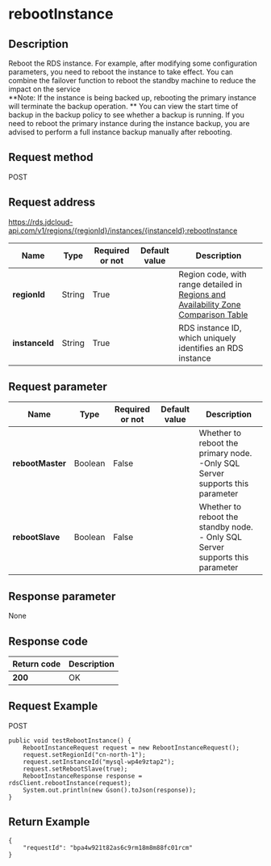 # rebootInstance


## Description
Reboot the RDS instance. For example, after modifying some configuration parameters, you need to reboot the instance to take effect. You can combine the failover function to reboot the standby machine to reduce the impact on the service<br>**Note: If the instance is being backed up, rebooting the primary instance will terminate the backup operation. ** You can view the start time of backup in the backup policy to see whether a backup is running. If you need to reboot the primary instance during the instance backup, you are advised to perform a full instance backup manually after rebooting.

## Request method
POST

## Request address
https://rds.jdcloud-api.com/v1/regions/{regionId}/instances/{instanceId}:rebootInstance

|Name|Type|Required or not|Default value|Description|
|---|---|---|---|---|
|**regionId**|String|True| |Region code, with range detailed in [Regions and Availability Zone Comparison Table](../Enum-Definitions/Regions-AZ.md)|
|**instanceId**|String|True| |RDS instance ID, which uniquely identifies an RDS instance|

## Request parameter
|Name|Type|Required or not|Default value|Description|
|---|---|---|---|---|
|**rebootMaster**|Boolean|False| |Whether to reboot the primary node. <br> -Only SQL Server supports this parameter|
|**rebootSlave**|Boolean|False| |Whether to reboot the standby node. <br>- Only SQL Server supports this parameter|


## Response parameter
None


## Response code
|Return code|Description|
|---|---|
|**200**|OK|

## Request Example
POST
```
public void testRebootInstance() {
    RebootInstanceRequest request = new RebootInstanceRequest();
    request.setRegionId("cn-north-1");
    request.setInstanceId("mysql-wp4e9ztap2");
    request.setRebootSlave(true);
    RebootInstanceResponse response = rdsClient.rebootInstance(request);
    System.out.println(new Gson().toJson(response));
}

```

## Return Example
```
{
    "requestId": "bpa4w921t82as6c9rm18m8m88fc01rcm"
}
```
